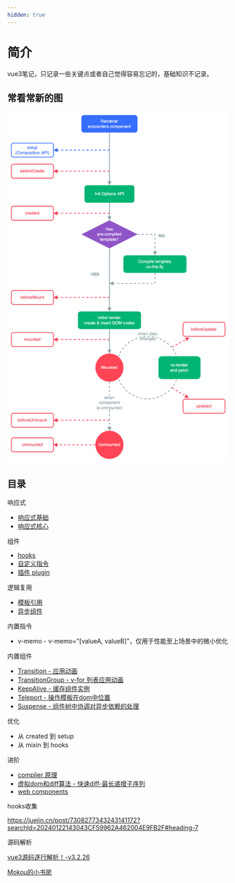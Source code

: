 ```yaml
---
hidden: true
---
```

# 简介

vue3笔记，只记录一些关键点或者自己觉得容易忘记的，基础知识不记录。

## 常看常新的图

![img.png](img.png)

## 目录

响应式
* [响应式基础](./响应式基础.md)
* [响应式核心](./响应式核心.md)

组件

* [hooks](./hooks.md)
* [自定义指令](./自定义指令.md)
* [插件 plugin](./plugin.md)

逻辑复用

* [模板引用](./模板引用.md)
* [异步组件](./异步组件.md)

内置指令

* v-memo - v-memo="[valueA, valueB]"，仅用于性能至上场景中的微小优化

内置组件

* [Transition - 应用动画](./Transition.md)
* [TransitionGroup - v-for 列表应用动画](./TransitionGroup.md)
* [KeepAlive - 缓存组件实例](./KeepAlive.md)
* [Teleport - 操作模板在dom中位置](./Teleport.md)
* [Suspense - 组件树中协调对异步依赖的处理](./Suspense.md)
  
优化

* 从 created 到 setup
* 从 mixin 到 hooks

进阶

* [complier 原理](./complier.md)
* [虚拟dom和diff算法 - 快速diff-最长递增子序列](./diff.md)
* [web components](./web-components.md)


hooks收集

https://juejin.cn/post/7308277343243141172?searchId=20240122143043CF59962A462004E9FB2F#heading-7

源码解析

[vue3源码逐行解析！-v3.2.26](https://github.com/yixinagqingyuan/vue-next-analysis)

[Mokou的小书房](https://zhongmeizhi.github.io/fed-note/resource-analysis/vue3_reactive.html)

